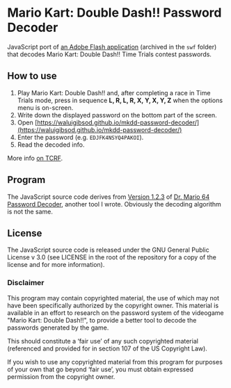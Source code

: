 # Mario Kart: Double Dash!! Password Decoder
JavaScript port of [an Adobe Flash application](http://www.fastswf.com/IA9lJeQ) (archived in the `swf` folder) that decodes Mario Kart: Double Dash!! Time Trials contest passwords.
## How to use
1. Play Mario Kart: Double Dash!! and, after completing a race in Time Trials mode, press in sequence **L, R, L, R, X, Y, X, Y, Z** when the options menu is on-screen.
2. Write down the displayed password on the bottom part of the screen.
3. Open [https://waluigibsod.github.io/mkdd-password-decoder/](https://waluigibsod.github.io/mkdd-password-decoder/)
4. Enter the password (e.g. `EDJFK4NSYQ4PAKOI`).
5. Read the decoded info.

More info [on TCRF](https://tcrf.net/Mario_Kart:_Double_Dash!!#Japanese_Contest_Code).
## Program
The JavaScript source code derives from [Version 1.2.3](https://github.com/WaluigiBSOD/dm64-password-decoder/releases/tag/1.2.3) of [Dr. Mario 64 Password Decoder](https://github.com/WaluigiBSOD/dm64-password-decoder/), another tool I wrote.
Obviously the decoding algorithm is not the same.

## License
The JavaScript source code is released under the GNU General Public License v 3.0 (see LICENSE in the root of the repository for a copy of the license and for more information).
### Disclaimer
This program may contain copyrighted material, the use of which may not have been specifically authorized by the copyright owner.
This material is available in an effort to research on the password system of the videogame "Mario Kart: Double Dash!!", to provide a better tool to decode the passwords generated by the game.

This should constitute a ‘fair use’ of any such copyrighted material (referenced and provided for in section 107 of the US Copyright Law).

If you wish to use any copyrighted material from this program for purposes of your own that go beyond ‘fair use’, you must obtain expressed permission from the copyright owner.